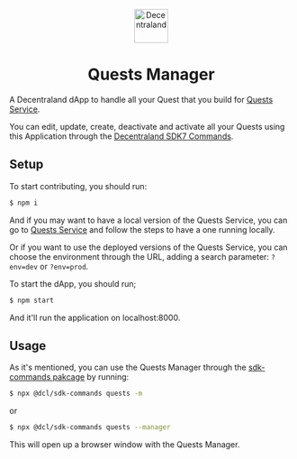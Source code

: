 <p align="center">
  <a href="https://decentraland.org">
    <img alt="Decentraland" src="https://decentraland.org/images/logo.png" width="60" />
  </a>
</p>
<h1 align="center">
  Quests Manager
</h1>

A Decentraland dApp to handle all your Quest that you build for [Quests Service](https://github.com/decentraland/quests).

You can edit, update, create, deactivate and activate all your Quests using this Application through the [Decentraland SDK7 Commands](https://github.com/decentraland/js-sdk-toolchain).

## Setup

To start contributing, you should run:

```bash
$ npm i
```

And if you may want to have a local version of the Quests Service, you can go to [Quests Service](https://github.com/decentraland/quests) and follow the steps to have a one running locally.

Or if you want to use the deployed versions of the Quests Service, you can choose the environment through the URL, adding a search parameter: `?env=dev` or `?env=prod`.

To start the dApp, you should run;

```bash
$ npm start
```

And it'll run the application on localhost:8000.

## Usage

As it's mentioned, you can use the Quests Manager through the [sdk-commands pakcage](https://www.npmjs.com/package/@dcl/sdk-commands) by running:

```bash
$ npx @dcl/sdk-commands quests -m
```

or 

```bash
$ npx @dcl/sdk-commands quests --manager
```

This will open up a browser window with the Quests Manager.
